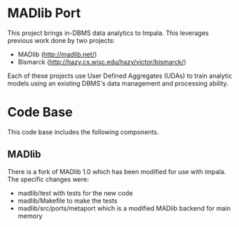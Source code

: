 MADlib Port
===========

This project brings in-DBMS data analytics to Impala. This leverages previous
work done by two projects:

  - MADlib (http://madlib.net/)
  - Bismarck (http://hazy.cs.wisc.edu/hazy/victor/bismarck/)

Each of these projects use User Defined Aggregates (UDAs) to train analytic
models using an existing DBMS's data management and processing ability. 


Code Base
===========
This code base includes the following components.

MADlib
-----------
There is a fork of MADlib 1.0 which has been modified for use with impala.
The specific changes were:
  - madlib/test with tests for the new code
  - madlib/Makefile to make the tests
  - madlib/src/ports/metaport which is a modified MADlib backend for main memory


